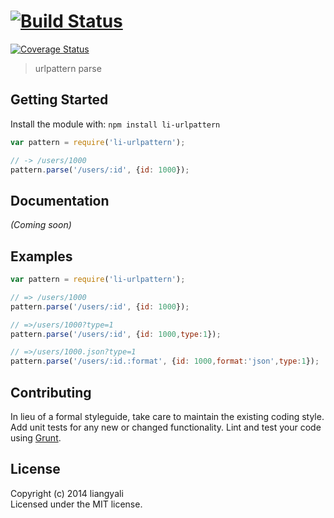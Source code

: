 #  [![Build Status](https://secure.travis-ci.org/liangyali/li-urlpattern.png?branch=master)](http://travis-ci.org/liangyali/li-urlpattern)
[![Coverage Status](https://coveralls.io/repos/liangyali/li-urlpattern/badge.png?branch=master)](https://coveralls.io/r/liangyali/li-urlpattern?branch=master)

> urlpattern parse


## Getting Started

Install the module with: `npm install li-urlpattern`

```js
var pattern = require('li-urlpattern');

// -> /users/1000
pattern.parse('/users/:id', {id: 1000});

```

## Documentation

_(Coming soon)_


## Examples

```js
var pattern = require('li-urlpattern');

// => /users/1000
pattern.parse('/users/:id', {id: 1000});

// =>/users/1000?type=1
pattern.parse('/users/:id', {id: 1000,type:1});

// =>/users/1000.json?type=1
pattern.parse('/users/:id.:format', {id: 1000,format:'json',type:1});

```


## Contributing

In lieu of a formal styleguide, take care to maintain the existing coding style. Add unit tests for any new or changed functionality. Lint and test your code using [Grunt](http://gruntjs.com).


## License

Copyright (c) 2014 liangyali  
Licensed under the MIT license.
